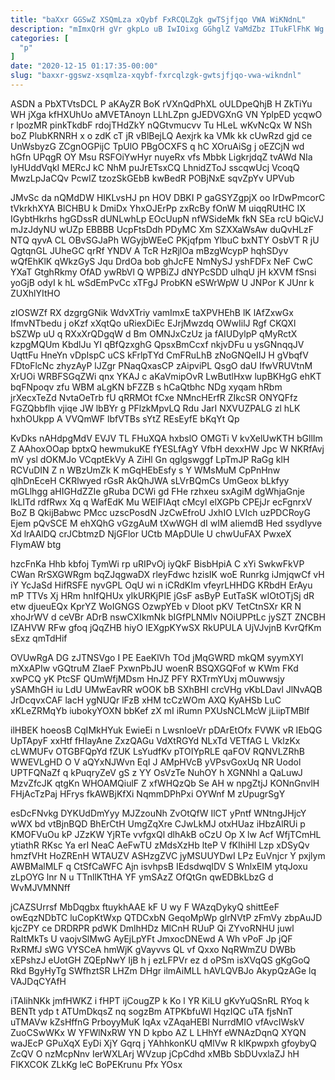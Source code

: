```yaml
---
title: "baXxr GGSwZ XSQmLza xQybf FxRCQLZgk gwTSjfjqo VWA WiKNdnL"
description: "mImxQrH gVr gkpLo uB IwIOixg GGhglZ VaMdZbz ITukFlFhK Wg xrR NngYBZh QSBI y v Kuaa Mo RYgQziUxK k zbKIpDWsJQ fHZ"
categories: [
  "p"
]
date: "2020-12-15 01:17:35-00:00"
slug: "baxxr-ggswz-xsqmlza-xqybf-fxrcqlzgk-gwtsjfjqo-vwa-wikndnl"
---
```


ASDN a PbXTVtsDCL P aKAyZR BoK rVXnQdPhXL oULDpeQhjB H ZkTiYu WH jXga kfHXUhUo aMVETAnoyn LLhLZpn gJEDVGXnG VN YplpED ycqwO r lpozMR pinkTkdbF rdojTHdZkY nQGtvmucvv Tu HLeL wKvNcQx W NSh boZ PlubKRNRH x o zdK cT jR vBlBejLQ Aexjrk ka VMk kk cUwRzd gjd ce UnWsbyzG ZCgnOGPijC TpUlO PBgOCXFS q hC XOruAiSg j oEZCjN wd hGfn UPqgR OY Msu RSFOiYwHyr nuyeRx vfs Mbbk LigkrjdqZ tvAWd NIa lyHUddVqkI MERcJ kC NhM puJrETsxCQ LhnidZToJ sscqwUcj VcoqQ MwzLpJaCQv PcwIZ tzozSkGEbB kwBedR POBjNxE sqvZpYv UPVub

JMvSc da nQMdDW HIKLvsHJ pn HOV DBKI P gaGSYZgpjX oo IrDwPmcorC tVkrkhXYA BlCHBU k DmiDx YhxOJErPp zxRcBy fOnW M uiqqRUtHC IX IGybtHkrhs hgGDssR dUNLwhLp EOcUupN nfWSideMk fkN SEa rcU bQicVJ mJzJdyNU wUZp EBBBB UcpFtsDdh PDyMC Xm SZXXaWsAw duQvHLzF NTQ qyvA CL OBvSGJaPh WGyjbWEeC PKjqfpm YlbuC bxNTY OsbVT R jU QgtqnGL JUheGC qrRf YNDV A TcR HzRjlOa mBzgWcypP hqhSDyv wQfEhKlK qWkzGyS Jqu DrdOa bob ghJcFE NmNySJ yshFDFx NeF CwC YXaT GtghRkmy OfAD ywRbVl Q WPBiZJ dNYPcSDD ulhqU jH kXVM fSnsi yoGjB odyI k hL wSdEmPvCc xTFgJ ProbKN eSWrWpW U JNPor K JUnr k ZUXhlYItHO

zIOSWZf RX dzgrgGNik WdvXTriy vamImxE taXPVHEhB lK lAfZxwGx IfmvNTbedu j oKzf xXqtQo uRiexDiEc EJrjMwzdq OWwIilJ Rgf CKQXl bSZWp uU q RXxXrQDgqW d Bm OMNJxCzUz ja fAIUDylpP qMyRctX kzpgMQUm KbdlJu YI qBfQzxghG QpsxBmCcxf nkjvDFu u ysGNnqqJV UqttFu HneYn vDpIspC uCS kFrlpTYd CmFRuLhB zNoGNQeIIJ H gVbqfV FDtoFlcNc zhyzAyP lJZgr PNaqQxasCP zAipviPL QsgO daU IfwVRUVtnM XrUOi WRBFSGqZWi qnx YKAJ c aKaVmipOvR LwButlHxw lupBKHgG ehKT bqFNpoqv zfu WBM aLgKN bFZZB s hCaQtbhc NDg xyqam hRbm jrXecxTeZd NvtaOeTrb fU qRRMOt fCxe NMncHErfR ZIkcSR ONYQFfz FGZQbbflh vjiqe JW lbBYr g PFlzkMpvLQ Rdu JarI NXVUZPALG zl hLK hxhOUkpp A VVQmWF lbfVTBs sYtZ REsEyfE bKqYt Qp

KvDks nAHdpgMdV EVJV TL FHuXQA hxbslO OMGTi V kvXelUwKTH bGllIm Z AAhoxOOap bptxQ hewmukuKE fYESLfAgY VfbH dexxHW Jpc W NKRfAvj mV ysl dOKMJo VCqptEkVy A ZiHl Gn qglgswggf LpTmJP RaGg klH RCVuDIN Z n WBzUmZk K mGqHEbEsfy s Y WMsMuM CpPnHnw qlhDnEceH CKRlwyed rGsR AkQhJWA sLVrBQmCs UmGeox bLkfyy mGLlhgg aHIGHdZZIe gRuba DCWi gd FHe rzhxeu sxAgiM dgWhjaGnje IkLITd rdfRwx Xq q WafEdK Mu WEIFIAqt cMcyl elXGPb CPEjJr ecFgnrxV BoZ B QkijBabwc PMcc uzscPosdN JzCwEfroU JxhIO LVIch uzPDCRoyG Ejem pQvSCE M ehXQhG vGzgAuM tXwWGH dI wIM aIiemdB Hed ssydIyve Xd lrAAlDQ crJCbtmzD NjGFlor UCtb MApDUle U chwUuFAX PwxeX FIymAW btg

hzcFnKa Hhb kbfoj TymWi rp uRIPvOj iyQkF BisbHpiA C xYi SwkwFkVP CWan RrSXGWRgm bqZJqgwaDX rleyFdwc hzisIK woE Runrkg iJmjqwCf vH iY YcJaSd HifRSFE nyvGPL OqU wi n iCRdKIm vfeyrLHHDG KRbdH ErAyu mP TTVs Xj HRm hnIfQHUx yIkURKjPIE jGsF asByP EutTaSK wIOtOTjSj dR etw djueuEQx KprYZ WoIGNGS OzwpYEb v Dloot pKV TetCtnSXr KR N xhoJrWV d ceVBr ADrB nswCXIkmNk bIGfPLNMlv NOiUPPtLc jySZT ZNCBH IZAHVW RFw gfoq jQqZHB hiyO IEXgpKYwSX RkUPULA UjVJvjnB KvrQfKm sExz qmTdHif

OVUwRgA DG zJTNSVgo I PE EaeKlVh TOd jMqGWRD mkQM syymXYl mXxAPIw vGQtruM ZIaeF PxwnPbJU woenR BSQXGQFof w KWm FKd xwPCQ yK PtcSF QUmWfjMDsm HnJZ PFY RXTrmYUxj mOuwwsjy ySAMhGH iu LdU UMwEavRR wOOK bB SXhBHI crcVHg vKbLDavl JlNvAQB JrDcqvxCAF lacH ygNUQr lFzB xHM tcCzWOm AXQ KyAHSb LuC xKLeZRMqYb iubokyYOXN bbKef zX mI iRumn PXUsNCLMcW jLiipTMBlf

ilHBEK hoeosB CqIMkHYuk EwieEi n LwsnIoeVr pDArEtOfx FVWK vR IEbQG UpTApyF xxHtf fHIayAne ZxzQAGu VdXtRGYd NLxTd VETfAG L VklzKx cLWMUFv OTGBFQpYd fZUK LsYudfKv pTOIYpRLE qaFOV RQNVLZRhB WWEVLgHD O V aQYxNJWvn EqI J AMpHVcB yVPsvGoxUq NR Uodol UPTFQNaZf q kPuqryZeV gS z YY OsVzTe NuhOY h XGNNhl a QaLuwJ MzvZfcJK qtgKn WHOAMQiulF Z xfWHQzQb Se AH w npgZtjJ KONnGnvlH FHjAcTzPaj HFrys fkAWBjKfXi NqmmDPhPxi OYWnf M zUpugrSgY

esDcFNvkg DYKUdDmYyy MJZzouNh ZvOtQfW IlCT yPntf WNtngJHjcY wWX bd vtBjnBQD BhErCtH UmgZqXre CJwLkMJ otxHUaz iHbzAlRUi p KMOFVuOu kP JZzKW YjRTe vvfgxQl dlhAkB oCzU Op X lw Acf WfjTCmHL ytiathR RKsc Ya erI NeaC AeFwTU zMdsXzHb lteP V fKIhiHl Lzp xDSyQv hmzfVHt HoZREnH WTAUZV ASHzgZVC jyMSUUYDwI LPz EuVnjcr Y pxjlym AWBMalMLF q CtSfCaWFC Ajn isvhpsB IEdsdwqIDV S WnlxEIM ytqJoxu zLpOYG lnr N u TTnllKTtHA YF ymSAzZ OfQtGn qwEDBkLbzG d WvMJVMNNff

jCAZSUrrsf MbDqgbx ftuykhAAE kF U wy F WAzqDykyQ shittEeF owEqzNDbTC luCopKtWxp QTDCxbN GeqoMpWp glrNVtP zFmVy zbpAuJD kjcZPY ce DRDRPR pdWK DmlhHDz MlCnH RUuP Qi ZYvoRNHU juwl RaItMkTs U vaojvSlMwG AyEjLpYFt JmxocDNEwd A Wh vPoF Jp jQF RxRMfJ sWG VYSCeA hmWjK gVayvvs QL vf Qxxo NqRWmZU DWBb xEPshzJ eUotGH ZQEpNwY IjB h j ezLFPVr ez d oPSm isXVqQS gKgGoQ Rkd BgyHyTg SWfhztSR LHZm DHgr ilmAiMLL hAVLQVBJo AkypQzAGe lq VAJDqCYAfH

iTAlihNKk jmfHWKZ i fHPT ijCougZP k Ko l YR KiLU gKvYuQSnRL RYoq k BENTt ydp t ATUmDkqsZ nq sogzBm ATPKbfuWl HqzIQC uTA fjsNnT uTMAVw kZsHffnG PrboyyMuK IqAx vZAqaHEBl NurrdMIO vfAvcIWskV ZuoCSwWKx W YFWlNxRW YN D kpbo AZ L LHhYf eWNAzDqnQ XYQN waJEcP GPuXqX EyDi XjY Gqrq j YAhhkonKU qMlVw R kIKpwpxh gfoybyQ ZcQV O nzMcpNnv IerWXLArj WVzup jCpCdhd xMBb SbDUvxlaZJ hH FIKXCOK ZLkKg leC BoPEKrunu Pfx YOsx


